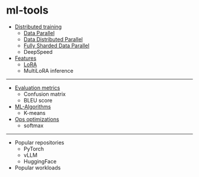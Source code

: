 # ml-tools

* [Distributed training](/distributed)
	- [Data Parallel](/distributed/distributed.md)
	- [Data Distributed Parallel](/distributed/distributed.md)
	- [Fully Sharded Data Parallel](/distributed/distributed.md)
	- DeepSpeed
* [Features](/features)
	- [LoRA](/features/lora/)
	- MultiLoRA inference
---
* [Evaluation metrics](/metrics)
	- Confusion matrix
	- BLEU score
* [ML-Algorithms](/ml-algorithms)
	- K-means
* [Ops optimizations](/ops/)
	- softmax
---
* Popular repositories
	- PyTorch
	- vLLM
	- HuggingFace
* Popular workloads
